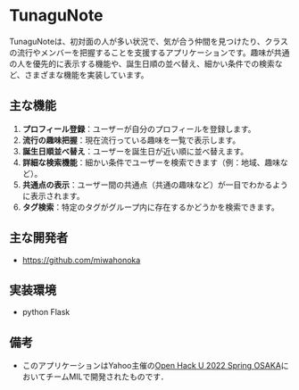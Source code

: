 # TunaguNote

TunaguNoteは、初対面の人が多い状況で、気が合う仲間を見つけたり、クラスの流行やメンバーを把握することを支援するアプリケーションです。趣味が共通の人を優先的に表示する機能や、誕生日順の並べ替え、細かい条件での検索など、さまざまな機能を実装しています。

## 主な機能

1. **プロフィール登録**：ユーザーが自分のプロフィールを登録します。
2. **流行の趣味把握**：現在流行っている趣味を一覧で表示します。
3. **誕生日順並べ替え**：ユーザーを誕生日が近い順に並べ替えます。
4. **詳細な検索機能**：細かい条件でユーザーを検索できます（例：地域、趣味など）。
5. **共通点の表示**：ユーザー間の共通点（共通の趣味など）が一目でわかるように表示されます。
6. **タグ検索**：特定のタグがグループ内に存在するかどうかを検索できます。

## 主な開発者
- https://github.com/miwahonoka

## 実装環境
- python Flask

## 備考
- このアプリケーションはYahoo主催の[Open Hack U 2022 Spring OSAKA](https://hacku.yahoo.co.jp/hacku2022spring_osaka/)においてチームMILで開発されたものです．

